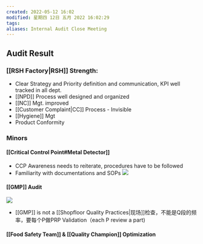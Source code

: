 ```yaml
---
created: 2022-05-12 16:02
modified: 星期四 12日 五月 2022 16:02:29
tags: 
aliases: Internal Audit Close Meeting
---
```


## Audit Result
### [[RSH Factory|RSH]] Strength:
- Clear Strategy and Priority definition and communication, KPI well tracked in all dept.
- [[NPD]] Process well designed and organized
- [[NC]] Mgt. improved
- [[Customer Complaint|CC]] Process - Invisible
- [[Hygiene]] Mgt
- Product Conformity

### Minors
#### [[Critical Control Point#Metal Detector]]
- CCP Awareness needs to reiterate, procedures have to be followed
- Familiarity with documentations and SOPs
![](https://s1.vika.cn/space/2022/05/12/66b62c962aa74605a94f94fd03c89d9e)
#### [[GMP]] Audit
![](https://s1.vika.cn/space/2022/05/12/780e7d33cbf440fd96ab86a3910f7fd3)
- [[GMP]] is not a [[Shopfloor Quality Practices|现场]]检查，不能是Q段的频率，要每个P做PRP Validation（each P review a part) 
#### [[Food Safety Team]] & [[Quality Champion]] Optimization

